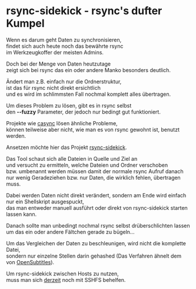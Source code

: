 # rsync-sidekick - rsync's dufter Kumpel

Wenn es darum geht Daten zu synchronisieren,  
findet sich auch heute noch das bewährte rsync  
im Werkzeugkoffer der meisten Admins.

Doch bei der Menge von Daten heutzutage  
zeigt sich bei rsync das ein oder andere Manko besonders deutlich.

Ändert man z.B. einfach nur die Ordnerstruktur,  
ist das für rsync nicht direkt ersichtlich  
und es wird im schlimmsten Fall nochmal komplett alles übertragen.

Um dieses Problem zu lösen, gibt es in rsync selbst  
den **--fuzzy** Parameter, der jedoch nur bedingt gut funktioniert.

Projekte wie [casync](http://0pointer.net/blog/casync-a-tool-for-distributing-file-system-images.html) lösen ähnliche Probleme,  
können teilweise aber nicht, wie man es von rsync gewohnt ist, benutzt werden.

Ansetzen möchte hier das Projekt [rsync-sidekick](https://github.com/m-manu/rsync-sidekick).

Das Tool schaut sich alle Dateien in Quelle und Ziel an  
und versucht zu ermitteln, welche Dateien und Ordner verschoben  
bzw. umbenannt werden müssen damit der normale rsync Aufruf danach  
nur wenig Geradeziehen bzw. nur Daten, die wirklich fehlen, übertragen muss.

Dabei werden Daten nicht direkt verändert, sondern am Ende wird einfach nur ein Shellskript ausgespuckt,  
das man entweder manuell ausführt oder direkt von rsync-sidekick starten lassen kann.

Danach sollte man unbedingt nochmal rsync selbst drüberschlichten lassen  
um das ein oder andere Fältchen gerade zu bügeln...

Um das Vergleichen der Daten zu beschleunigen, wird nicht die komplette Datei,  
sondern nur einzelne Stellen darin gehashed (Das Verfahren ähnelt dem von [OpenSubtitles](https://trac.opensubtitles.org/projects/opensubtitles/wiki/HashSourceCodes)).

Um rsync-sidekick zwischen Hosts zu nutzen,  
muss man sich [derzeit](https://github.com/m-manu/rsync-sidekick/issues/1) noch mit SSHFS behelfen.
